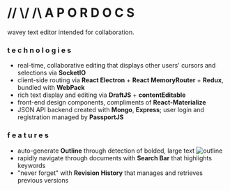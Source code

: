 # // \\/ /\ A P O R D O C S
wavey text editor intended for collaboration.


### t e c h n o l o g i e s
- real-time, collaborative editing that displays other users' cursors and selections via **SocketIO**
- client-side routing via **React Electron** + **React MemoryRouter** + **Redux**, bundled with **WebPack**
- rich text display and editing via **DraftJS** + **contentEditable**
- front-end design components, compliments of **React-Materialize**
- JSON API backend created with **Mongo**, **Express**; user login and registration managed by **PassportJS**

### f e a t u r e s
- auto-generate **Outline** through detection of bolded, large text
![outline](https://media.giphy.com/media/l2QDVobkbpv2yKosE/giphy.gif)
- rapidly navigate through documents with **Search Bar** that highlights keywords
- "never forget" with **Revision History** that manages and retrieves previous versions
